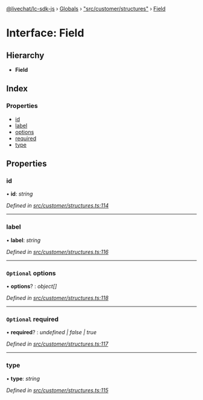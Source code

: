 [@livechat/lc-sdk-js](../README.md) › [Globals](../globals.md) › ["src/customer/structures"](../modules/_src_customer_structures_.md) › [Field](_src_customer_structures_.field.md)

# Interface: Field

## Hierarchy

* **Field**

## Index

### Properties

* [id](_src_customer_structures_.field.md#id)
* [label](_src_customer_structures_.field.md#label)
* [options](_src_customer_structures_.field.md#optional-options)
* [required](_src_customer_structures_.field.md#optional-required)
* [type](_src_customer_structures_.field.md#type)

## Properties

###  id

• **id**: *string*

*Defined in [src/customer/structures.ts:114](https://github.com/livechat/lc-sdk-js/blob/ce4846a/src/customer/structures.ts#L114)*

___

###  label

• **label**: *string*

*Defined in [src/customer/structures.ts:116](https://github.com/livechat/lc-sdk-js/blob/ce4846a/src/customer/structures.ts#L116)*

___

### `Optional` options

• **options**? : *object[]*

*Defined in [src/customer/structures.ts:118](https://github.com/livechat/lc-sdk-js/blob/ce4846a/src/customer/structures.ts#L118)*

___

### `Optional` required

• **required**? : *undefined | false | true*

*Defined in [src/customer/structures.ts:117](https://github.com/livechat/lc-sdk-js/blob/ce4846a/src/customer/structures.ts#L117)*

___

###  type

• **type**: *string*

*Defined in [src/customer/structures.ts:115](https://github.com/livechat/lc-sdk-js/blob/ce4846a/src/customer/structures.ts#L115)*
